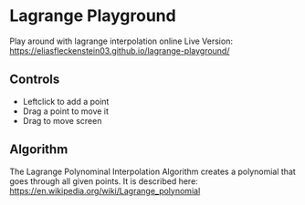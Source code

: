 # Lagrange Playground
Play around with lagrange interpolation online
Live Version: https://eliasfleckenstein03.github.io/lagrange-playground/

## Controls
- Leftclick to add a point
- Drag a point to move it
- Drag to move screen

## Algorithm
The Lagrange Polynominal Interpolation Algorithm creates a polynomial that goes through all given points.
It is described here: https://en.wikipedia.org/wiki/Lagrange_polynomial
